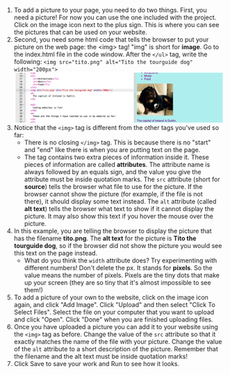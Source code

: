 1. To add a picture to your page, you need to do two things. First, you need a picture! For now you can use the one included with the project. Click on the image icon next to the plus sign. This is where you can see the pictures that can be used on your website. 
2. Second, you need some html code that tells the browser to put your picture on the web page: the &lt;img&gt; tag! "img" is short for **image**. Go to the index.html file in the code window. After the `</ul>` tag, write the following: `<img src="tito.png" alt="Tito the tourguide dog" width="200px">`![](/assets/imgtito.png)
3. Notice that the `<img>` tag is different from the other tags you've used so far: 
   * There is no closing `</img>` tag. This is because there is no "start" and "end" like there is when you are putting text on the page. 
   * The tag contains two extra pieces of information inside it. These pieces of information are called **attributes**. The attribute name is always followed by an equals sign, and the value you give the attribute must be inside quotation marks. The `src` attribute \(short for **source**\) tells the browser what file to use for the picture. If the browser cannot show the picture \(for example, if the file is not there\), it should display some text instead. The `alt` attribute \(called **alt text**\) tells the browser what text to show if it cannot display the picture. It may also show this text if you hover the mouse over the picture. 
4. In this example, you are telling the browser to display the picture that has the filename **tito.png**. The **alt text** for the picture is **Tito the tourguide dog**, so if the browser did not show the picture you would see this text on the page instead.
   * What do you think the `width` attribute does? Try experimenting with different numbers! Don't delete the px. It stands for **pixels**. So the value means the number of pixels. Pixels are the tiny dots that make up your screen \(they are so tiny that it's almost impossible to see them!\)
5. To add a picture of your own to the website, click on the image icon again, and click "Add Image". Click "Upload" and then select "Click To Select Files". Select the file on your computer that you want to upload and click "Open". Click "Done" when you are finished uploading files.
6. Once you have uploaded a picture you can add it to your website using the `<img>` tag as before. Change the value of the `src` attribute so that it exactly matches the name of the file with your picture. Change the value of the `alt` attribute to a short description of the picture. Remember that the filename and the alt text must be inside quotation marks!
7. Click Save to save your work and Run to see how it looks.




